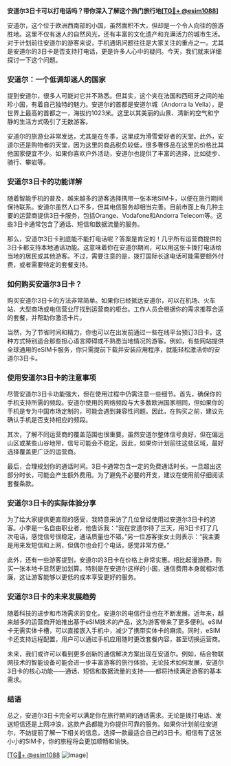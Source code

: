 **安道尔3日卡可以打电话吗？带你深入了解这个热门旅行地[[TG💪+ @esim1088](https://t.me/s/esim1088)]**

安道尔，这个位于欧洲西南部的小国，虽然面积不大，但却是一个令人向往的旅游胜地。这里不仅有迷人的自然风光，还有丰富的文化遗产和充满活力的城市生活。对于计划前往安道尔的游客来说，手机通讯问题往往是大家关注的重点之一。尤其是安道尔的3日卡是否支持打电话，更是许多人心中的疑问。今天，我们就来详细探讨一下这个问题。

### 安道尔：一个低调却迷人的国家

提到安道尔，很多人可能对它并不熟悉。但其实，这个夹在法国和西班牙之间的袖珍小国，有着自己独特的魅力。安道尔的首都是安道尔城（Andorra la Vella），是世界上最高的首都之一，海拔约1023米。这里以其美丽的山景、清新的空气和宁静的生活方式吸引了无数游客。

安道尔的旅游业非常发达，尤其是在冬季，这里成为滑雪爱好者的天堂。此外，安道尔还是购物者的天堂，因为这里的商品税负较低，很多奢侈品在这里的价格比其他国家便宜不少。如果你喜欢户外活动，安道尔也提供了丰富的选择，比如徒步、骑行、攀岩等。

### 安道尔3日卡的功能详解

随着智能手机的普及，越来越多的游客选择携带一张本地SIM卡，以便在旅行期间保持联系。安道尔虽然人口不多，但其电信服务却相当完善。目前市面上有几种主要的运营商提供3日卡服务，包括Orange、Vodafone和Andorra Telecom等。这些3日卡通常包含了通话、短信和数据流量的服务。

那么，安道尔3日卡到底能不能打电话呢？答案是肯定的！几乎所有运营商提供的3日卡都支持本地通话功能。这意味着你在安道尔期间，可以用这张卡拨打电话给当地的居民或其他游客。不过，需要注意的是，拨打国际长途电话可能需要额外付费，或者需要特定的套餐支持。

### 如何购买安道尔3日卡？

购买安道尔3日卡的方法非常简单。如果你已经抵达安道尔，可以在机场、火车站、大型商场或电信营业厅找到运营商的柜台。工作人员会根据你的需求推荐合适的套餐，并帮助你激活卡片。

当然，为了节省时间和精力，你也可以在出发前通过一些在线平台预订3日卡。这种方式特别适合那些担心语言障碍或不熟悉当地情况的游客。例如，有些网站提供全球通用的eSIM卡服务，你只需提前下载并安装应用程序，就能轻松激活你的安道尔3日卡。

### 使用安道尔3日卡的注意事项

尽管安道尔3日卡功能强大，但在使用过程中仍需注意一些细节。首先，确保你的手机支持所需的频段。安道尔使用的网络频段与大多数欧洲国家相同，但如果你的手机是专为中国市场定制的，可能会遇到兼容性问题。因此，在购买之前，建议先确认手机是否支持相应的频段。

其次，了解不同运营商的覆盖范围也很重要。虽然安道尔整体信号良好，但在偏远山区或某些山谷地带，信号可能会不稳定。因此，如果你计划前往这些区域，最好选择覆盖更广泛的运营商。

最后，合理规划你的通话时间。3日卡通常包含一定的免费通话时长，一旦超出这部分时长，可能会产生额外费用。为了避免不必要的开支，建议在使用前仔细阅读套餐条款。

### 安道尔3日卡的实际体验分享

为了给大家提供更直观的感受，我特意采访了几位曾经使用过安道尔3日卡的游客。小李是一名自由职业者，他告诉我：“我在安道尔待了三天，用3日卡打了几次电话，感觉信号很稳定，通话质量也不错。”另一位游客张女士则表示：“我主要是用来发短信和上网，但偶尔也会打个电话，感觉非常方便。”

此外，还有一些游客提到，安道尔的3日卡在价格上非常实惠。相比起漫游费，购买一张本地卡显然更加划算。特别是在安道尔这样的小国，通信费用本身就相对低廉，这让游客能够以更低的成本享受更好的服务。

### 安道尔3日卡的未来发展趋势

随着科技的进步和市场需求的变化，安道尔的电信行业也在不断发展。近年来，越来越多的运营商开始推出基于eSIM技术的产品，这为游客带来了更多便利。eSIM卡无需实体卡槽，可以直接嵌入手机中，减少了携带实体卡的麻烦。同时，eSIM卡还支持远程配置，用户可以通过手机应用随时更改套餐内容，甚至切换运营商。

未来，我们或许可以看到更多创新的通信解决方案出现在安道尔。例如，结合物联网技术的智能设备可能会进一步丰富游客的旅行体验。无论技术如何发展，安道尔3日卡的核心功能——通话、短信和数据流量的支持——都将持续满足游客的基本需求。

### 结语

总之，安道尔3日卡完全可以满足你在旅行期间的通话需求。无论是拨打电话、发送短信还是上网冲浪，这款产品都能为你提供可靠的服务。如果你计划前往安道尔，不妨提前了解一下相关的信息，选择一款最适合自己的3日卡。相信有了这张小小的SIM卡，你的旅程将会更加顺畅和愉快。

[[TG💪+ @esim1088](https://t.me/s/esim1088) ![Image](https://i.postimg.cc/4NQfJmqS/Snipaste-2025-05-13-00-14-12.png)]